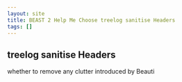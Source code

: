 ```yaml
---
layout: site
title: BEAST 2 Help Me Choose treelog sanitise Headers
tags: []
---
```


## treelog sanitise Headers

whether to remove any clutter introduced by Beauti

